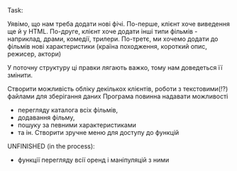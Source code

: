  Task:

Уявімо, що нам треба додати нові фічі.
По-перше, клієнт хоче виведення ще й у HTML.
По-друге, клієнт хоче додати інші типи фільмів - наприклад, драми, комедії, трилери.
По-третє, ми хочемо додати до фільмів нові характеристики (країна походження, короткий опис, режисер, актори)

У поточну структуру ці правки лягають важко, тому нам доведеться її змінити.

Створити можливість обліку декількох клієнтів, роботи з текстовими(!?) файлами для зберігання даних
Програма повинна надавати можливості
- перегляду каталога всіх фільмів,
- додавання фільму,
- пошуку за певними характеристиками
- та ін.
Створити зручне меню для доступу до функцій

UNFINISHED (in the process):
- функції перегляду всії оренд і маніпуляцій з ними